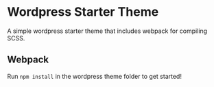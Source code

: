 # Wordpress Starter Theme 

A simple wordpress starter theme that includes webpack for compiling SCSS.

## Webpack

Run `npm install` in the wordpress theme folder to get started!
